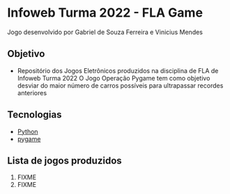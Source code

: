 # Infoweb Turma 2022 - FLA Game
Jogo desenvolvido por Gabriel de Souza Ferreira e Vinicius Mendes
## Objetivo
- Repositório dos Jogos Eletrônicos produzidos na disciplina de FLA de Infoweb Turma 2022
O Jogo Operação Pygame tem como objetivo desviar do maior número de carros possíveis para ultrapassar recordes anteriores
## Tecnologias
- [Python](https://www.python.org/)
- [pygame](https://www.pygame.org/)

## Lista de jogos produzidos
1. FIXME
2. FIXME
